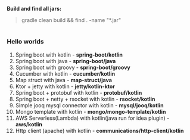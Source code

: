 **Build and find all jars:**
> gradle clean build && find . -name "*.jar"

#
### Hello worlds
1. Spring boot with kotlin - **spring-boot/kotlin**
2. Spring boot with java - **spring-boot/java**
3. Spring boot with groovy - **spring-boot/groovy**
4. Cucumber with kotlin - **cucumber/kotlin**
5. Map struct with java - **map-struct/java**
6. Ktor + jetty with kotlin - **jetty/kotlin-ktor**
7. Spring boot + protobuf with kotlin - **protobuf/kotlin**
8. Spring boot + netty + rsocket with kotlin - **rsocket/kotlin**
9. Simple jooq mysql connector with kotlin - **mysql/jooq/kotlin**
10. Mongo template with kotlin - **mongo/mongo-template/kotlin**
11. AWS Serverless(Lambda) with kotlin(java run for idea plugin) - **aws/kotlin**
12. Http client (apache) with kotlin - **communications/http-client/kotlin**